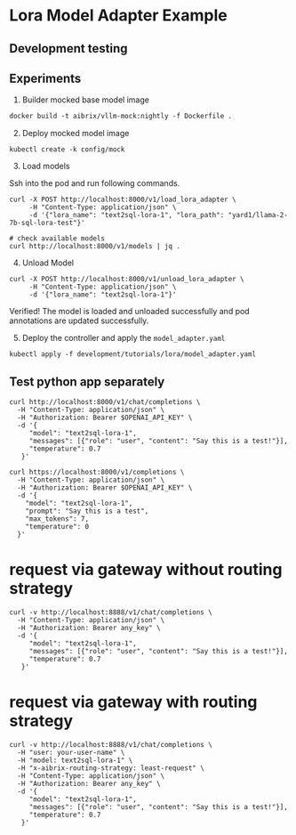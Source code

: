 # Lora Model Adapter Example 

## Development testing


## Experiments

1. Builder mocked base model image
```dockerfile
docker build -t aibrix/vllm-mock:nightly -f Dockerfile .
```

2. Deploy mocked model image
```shell
kubectl create -k config/mock
```

3. Load models

Ssh into the pod and run following commands.

```
curl -X POST http://localhost:8000/v1/load_lora_adapter \
     -H "Content-Type: application/json" \
     -d '{"lora_name": "text2sql-lora-1", "lora_path": "yard1/llama-2-7b-sql-lora-test"}'
```

```
# check available models
curl http://localhost:8000/v1/models | jq .
```

4. Unload Model

```shell
curl -X POST http://localhost:8000/v1/unload_lora_adapter \
     -H "Content-Type: application/json" \
     -d '{"lora_name": "text2sql-lora-1"}'
```

Verified! The model is loaded and unloaded successfully and pod annotations are updated successfully.

5. Deploy the controller and apply the `model_adapter.yaml`

```
kubectl apply -f development/tutorials/lora/model_adapter.yaml
```


## Test python app separately

```shell
curl http://localhost:8000/v1/chat/completions \
  -H "Content-Type: application/json" \
  -H "Authorization: Bearer $OPENAI_API_KEY" \
  -d '{
     "model": "text2sql-lora-1",
     "messages": [{"role": "user", "content": "Say this is a test!"}],
     "temperature": 0.7
   }'
```

```shell
curl https://localhost:8000/v1/completions \
  -H "Content-Type: application/json" \
  -H "Authorization: Bearer $OPENAI_API_KEY" \
  -d '{
    "model": "text2sql-lora-1",
    "prompt": "Say this is a test",
    "max_tokens": 7,
    "temperature": 0
  }'
```

# request via gateway without routing strategy
```shell
curl -v http://localhost:8888/v1/chat/completions \
  -H "Content-Type: application/json" \
  -H "Authorization: Bearer any_key" \
  -d '{
     "model": "text2sql-lora-1",
     "messages": [{"role": "user", "content": "Say this is a test!"}],
     "temperature": 0.7
   }'
```

# request via gateway with routing strategy
```shell
curl -v http://localhost:8888/v1/chat/completions \
  -H "user: your-user-name" \
  -H "model: text2sql-lora-1" \
  -H "x-aibrix-routing-strategy: least-request" \
  -H "Content-Type: application/json" \
  -H "Authorization: Bearer any_key" \
  -d '{
     "model": "text2sql-lora-1",
     "messages": [{"role": "user", "content": "Say this is a test!"}],
     "temperature": 0.7
   }'
```